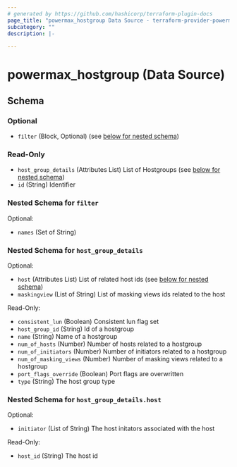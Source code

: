 ```yaml
---
# generated by https://github.com/hashicorp/terraform-plugin-docs
page_title: "powermax_hostgroup Data Source - terraform-provider-powermax-framework"
subcategory: ""
description: |-
  
---
```


# powermax_hostgroup (Data Source)





<!-- schema generated by tfplugindocs -->
## Schema

### Optional

- `filter` (Block, Optional) (see [below for nested schema](#nestedblock--filter))

### Read-Only

- `host_group_details` (Attributes List) List of Hostgroups (see [below for nested schema](#nestedatt--host_group_details))
- `id` (String) Identifier

<a id="nestedblock--filter"></a>
### Nested Schema for `filter`

Optional:

- `names` (Set of String)


<a id="nestedatt--host_group_details"></a>
### Nested Schema for `host_group_details`

Optional:

- `host` (Attributes List) List of related host ids (see [below for nested schema](#nestedatt--host_group_details--host))
- `maskingview` (List of String) List of masking views ids related to the host

Read-Only:

- `consistent_lun` (Boolean) Consistent lun flag set
- `host_group_id` (String) Id of a hostgroup
- `name` (String) Name of a hostgroup
- `num_of_hosts` (Number) Number of hosts related to a hostgroup
- `num_of_initiators` (Number) Number of initiators related to a hostgroup
- `num_of_masking_views` (Number) Number of masking views related to a hostgroup
- `port_flags_override` (Boolean) Port flags are overwritten
- `type` (String) The host group type

<a id="nestedatt--host_group_details--host"></a>
### Nested Schema for `host_group_details.host`

Optional:

- `initiator` (List of String) The host initators associated with the host

Read-Only:

- `host_id` (String) The host id


